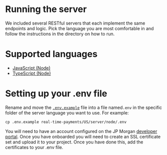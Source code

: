 # Running the server

We included several RESTful servers that each implement the same endpoints and
logic. Pick the language you are most comfortable in and follow the instructions
in the directory on how to run.

# Supported languages

- [JavaScript (Node)](node/README.md)
- [TypeScript (Node)](node-typescript/README.md)

# Setting up your .env file

Rename and move the [`.env.example`](.env.example) file into a file named`.env` in the specific folder of the server language you want to use. For example:

```
cp .env.example real-time-payments/US/server/node/.env
```

You will need to have an account configured on the JP Morgan [developer portal](https://developer.jpmorgan.com).
Once you have onboarded you will need to create an SSL certificate set and upload it to your project. Once you have done this, add the certificates to your .env file.
